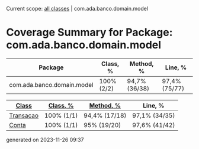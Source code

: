 Current scope: [all classes](../index_SORT_BY_LINE.md) | com.ada.banco.domain.model

Coverage Summary for Package: com.ada.banco.domain.model
========================================================

| Package | Class, % | Method, % | Line, % |
| --- | --- | --- | --- |
| com.ada.banco.domain.model | 100% (2/2) | 94,7% (36/38) | 97,4% (75/77) |

  
  

| [Class](index.md) | [Class, %](index_SORT_BY_CLASS.md) | [Method, %](index_SORT_BY_METHOD.md) | Line, % |
| --- | --- | --- | --- |
| [Transacao](sources/source-2.md) | 100% (1/1) | 94,4% (17/18) | 97,1% (34/35) |
| [Conta](sources/source-1.md) | 100% (1/1) | 95% (19/20) | 97,6% (41/42) |


generated on 2023-11-26 09:37